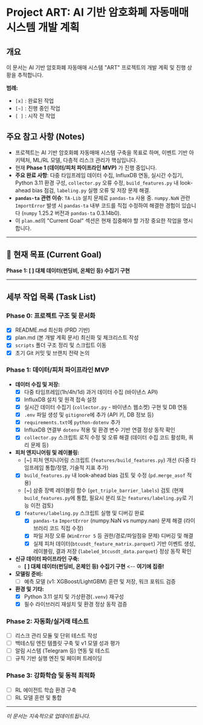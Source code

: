 # Project ART: AI 기반 암호화폐 자동매매 시스템 개발 계획

## 개요
이 문서는 AI 기반 암호화폐 자동매매 시스템 "ART" 프로젝트의 개발 계획 및 진행 상황을 추적합니다.

**범례:**
- `[x]` : 완료된 작업
- `[~]` : 진행 중인 작업
- `[ ]` : 시작 전 작업

## 주요 참고 사항 (Notes)
- 프로젝트는 AI 기반 암호화폐 자동매매 시스템 구축을 목표로 하며, 이벤트 기반 아키텍처, ML/RL 모델, 다층적 리스크 관리가 핵심입니다.
- 현재 **Phase 1 (데이터/피처 파이프라인 MVP)** 가 진행 중입니다.
- **주요 완료 사항**: 다중 타임프레임 데이터 수집, InfluxDB 연동, 실시간 수집기, Python 3.11 환경 구성, `collector.py` 오류 수정, `build_features.py` 내 look-ahead bias 점검, `labeling.py` 실행 오류 및 저장 문제 해결.
- **`pandas-ta` 관련 이슈**: `TA-Lib` 설치 문제로 `pandas-ta` 사용 중. `numpy.NaN` 관련 `ImportError` 발생 시 `pandas-ta` 내부 코드를 직접 수정하여 해결한 경험이 있습니다 (`numpy` 1.25.2 버전과 `pandas-ta` 0.3.14b0).
- 이 `plan.md`의 "Current Goal" 섹션은 현재 집중해야 할 가장 중요한 작업을 명시합니다.

---

## 🎯 현재 목표 (Current Goal)
**Phase 1: [ ] 대체 데이터(펀딩비, 온체인 등) 수집기 구현**

---

## 세부 작업 목록 (Task List)

### Phase 0: 프로젝트 구조 및 문서화
- [x] README.md 최신화 (PRD 기반)
- [x] plan.md (본 개발 계획 문서) 최신화 및 체크리스트 작성
- [x] `scripts` 폴더 구조 정리 및 스크립트 이동
- [x] 초기 Git 커밋 및 브랜치 전략 논의

### Phase 1: 데이터/피처 파이프라인 MVP
- **데이터 수집 및 저장:**
  - [x] 다중 타임프레임(1h/4h/1d) 과거 데이터 수집 (바이낸스 API)
  - [x] InfluxDB 설치 및 원격 접속 설정
  - [x] 실시간 데이터 수집기 (`collector.py` - 바이낸스 웹소켓) 구현 및 DB 연동
  - [x] `.env` 파일 생성 및 `gitignore`에 추가 (API 키, DB 정보 등)
  - [x] `requirements.txt`에 `python-dotenv` 추가
  - [x] InfluxDB 연결부 `dotenv` 적용 및 환경 변수 기반 연결 정상 동작 확인
  - [x] `collector.py` 스크립트 로직 수정 및 오류 해결 (데이터 수집 코드 활성화, 쿼리 문제 등)
- **피처 엔지니어링 및 레이블링:**
  - [~] 피처 엔지니어링 스크립트 (`features/build_features.py`) 개선 (다중 타임프레임 통합/정렬, 기술적 지표 추가)
  - [x] `build_features.py` 내 look-ahead bias 검토 및 수정 (`pd.merge_asof` 적용)
  - [~] 삼중 장벽 레이블링 함수 (`get_triple_barrier_labels`) 검토 (현재 `build_features.py`에 통합, 필요시 분리 또는 `features/labeling.py`로 기능 이전 검토)
  - [x] `features/labeling.py` 스크립트 실행 및 디버깅 완료
    - [x] `pandas-ta` `ImportError` (numpy.NaN vs numpy.nan) 문제 해결 (라이브러리 코드 직접 수정)
    - [x] 파일 저장 오류 (`WinError 5` 등 권한/경로/파일점유 문제) 디버깅 및 해결
    - [x] 실제 피처 데이터(`btcusdt_feature_matrix.parquet`) 기반 이벤트 생성, 레이블링, 결과 저장 (`labeled_btcusdt_data.parquet`) 정상 동작 확인
- **신규 데이터 파이프라인 구축:**
  - **[ ] 대체 데이터(펀딩비, 온체인 등) 수집기 구현**  <-- **여기에 집중!**
- **모델링 준비:**
  - [ ] 예측 모델 (v1: XGBoost/LightGBM) 훈련 및 저장, 워크 포워드 검증
- **환경 및 기타:**
  - [x] Python 3.11 설치 및 가상환경(`.venv`) 재구성
  - [x] 필수 라이브러리 재설치 및 환경 정상 동작 검증

### Phase 2: 자동화/실거래 테스트
- [ ] 리스크 관리 모듈 및 단위 테스트 작성
- [ ] 백테스팅 엔진 템플릿 구축 및 v1 모델 성과 평가
- [ ] 알림 시스템 (Telegram 등) 연동 및 테스트
- [ ] 규칙 기반 실행 엔진 및 페이퍼 트레이딩

### Phase 3: 강화학습 및 동적 최적화
- [ ] RL 에이전트 학습 환경 구축
- [ ] RL 모델 훈련 및 통합

---
*이 문서는 지속적으로 업데이트됩니다.*
